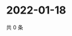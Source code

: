 # 2022-01-18

共 0 条

<!-- BEGIN WEIBO -->
<!-- 最后更新时间 Tue Jan 18 2022 06:14:31 GMT+0800 (China Standard Time) -->

<!-- END WEIBO -->
